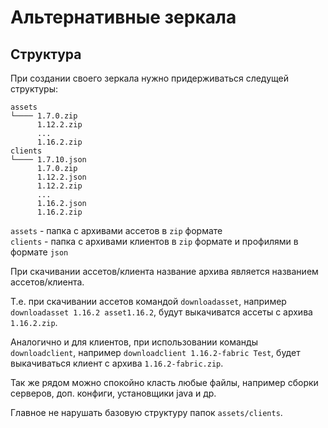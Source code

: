 # Альтернативные зеркала

## Структура

При создании своего зеркала нужно придерживаться следущей структуры:

```
assets
└──── 1.7.0.zip
      1.12.2.zip
      ...
      1.16.2.zip
clients
└──── 1.7.10.json
      1.7.0.zip
      1.12.2.json
      1.12.2.zip
      ...
      1.16.2.json
      1.16.2.zip
```

`assets` - папка с архивами ассетов в `zip` формате<br>
`clients` - папка с архивами клиентов в `zip` формате и профилями в формате `json`

При скачивании ассетов/клиента название архива является названием ассетов/клиента.

Т.е. при скачивании ассетов командой `downloadasset`, например `downloadasset 1.16.2 asset1.16.2`, будут выкачиватся ассеты с архива `1.16.2.zip`.

Аналогично и для клиентов, при использовании команды `downloadclient`, например `downloadclient 1.16.2-fabric Test`, будет выкачиваться клиент с архива `1.16.2-fabric.zip`.

Так же рядом можно спокойно класть любые файлы, например сборки серверов, доп. конфиги, установщики java и др.

Главное не нарушать базовую структуру папок `assets/clients`.
